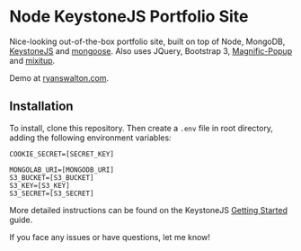 # Node KeystoneJS Portfolio Site

Nice-looking out-of-the-box portfolio site, built on top of Node, MongoDB, [KeystoneJS](http://keystonejs.com/ "KeystoneJS") and [mongoose](http://keystonejs.com/ "http://mongoosejs.com/"). Also uses JQuery, Bootstrap 3, [Magnific-Popup](https://github.com/dimsemenov/Magnific-Popup "Magnific-Popup") and [mixitup](https://github.com/patrickkunka/mixitup "mixitup").

Demo at [ryanswalton.com](http://www.ryanswalton.com/ "Ryan Walton Portfolio Site").

## Installation

To install, clone this repository. Then create a `.env` file in root directory, adding the following environment variables:

    COOKIE_SECRET=[SECRET_KEY]

    MONGOLAB_URI=[MONGODB_URI]
    S3_BUCKET=[S3_BUCKET]
    S3_KEY=[S3_KEY]
    S3_SECRET=[S3_SECRET]

More detailed instructions can be found on the KeystoneJS [Getting Started](http://keystonejs.com/docs/getting-started/ "KeystoneJS Getting Started") guide.

If you face any issues or have questions, let me know!
